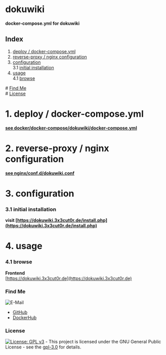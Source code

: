 # dokuwiki

**docker-compose.yml for dokuwiki**  

## Index

1. [deploy / docker-compose.yml](#deploy)  
2. [reverse-proxy / nginx configuration](#reverse-proxy)  
3. [configuration](#configuration)  
  3.1 [initial installation](#installation)  
4. [usage](#usage)  
  4.1 [browse](#browse)  

\# [Find Me](#findme)  
\# [License](#license)  

# 1. deploy / docker-compose.yml <a name="deploy"></a>  
**[see docker/docker-compose/dokuwiki/docker-compose.yml](https://github.com/3x3cut0r/vps/blob/main/docker/docker-compose/dokuwiki/docker-compose.yml)**  

# 2. reverse-proxy / nginx configuration <a name="reverse-proxy"></a>  
**[see nginx/conf.d/dokuwiki.conf](https://github.com/3x3cut0r/vps/blob/main/nginx/conf.d/dokuwiki.conf)**  

# 3. configuration <a name="configuration"></a>  

### 3.1 initial installation <a name="installation"></a>  
**visit [https://dokuwiki.3x3cut0r.de/install.php](https://dokuwiki.3x3cut0r.de/install.php)**  

# 4. usage <a name="usage"></a>  

### 4.1 browse <a name="browse"></a>  
**Frontend**  
[https://dokuwiki.3x3cut0r.de](https://dokuwiki.3x3cut0r.de)  

### Find Me <a name="findme"></a>

![E-Mail](https://img.shields.io/badge/E--Mail-executor55%40gmx.de-red)
* [GitHub](https://github.com/3x3cut0r)
* [DockerHub](https://hub.docker.com/u/3x3cut0r)

### License <a name="license"></a>

[![License: GPL v3](https://img.shields.io/badge/License-GPLv3-blue.svg)](https://www.gnu.org/licenses/gpl-3.0) - This project is licensed under the GNU General Public License - see the [gpl-3.0](https://www.gnu.org/licenses/gpl-3.0.en.html) for details.
